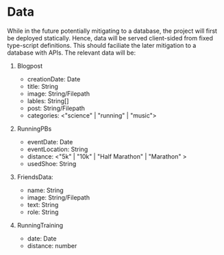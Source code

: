 # Data

While in the future potentially mitigating to a database, the project will
first be deployed statically. Hence, data will be served client-sided from
fixed type-script definitions. This should faciliate the later mitigation
to a database with APIs. The relevant data will be:

1. Blogpost
    - creationDate: Date
    - title: String
    - image: String/Filepath
    - lables: String[]
    - post: String/Filepath
    - categories: <"science" | "running" | "music">

2. RunningPBs
    - eventDate: Date
    - eventLocation: String
    - distance: <"5k" | "10k" | "Half Marathon" | "Marathon" >
    - usedShoe: String

3. FriendsData:
    - name: String
    - image: String/Filepath
    - text: String
    - role: String

4. RunningTraining
    - date: Date
    - distance: number
